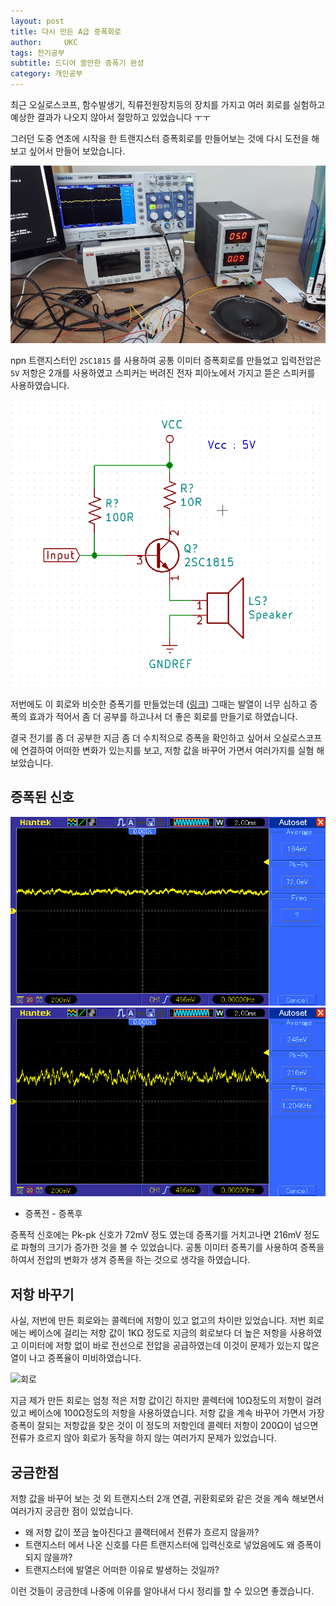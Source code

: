 ```yaml
---
layout: post
title: 다시 만든 A급 증폭회로
author:     UKC
tags: 전기공부
subtitle: 드디어 쓸만한 증폭기 완성
category: 개인공부
---
```


최근 오실로스코프, 함수발생기, 직류전원장치등의 장치를 가지고 여러 회로를 실험하고 예상한 결과가 나오지 않아서 절망하고 있었습니다 ㅜㅜ 

그러던 도중 연초에 시작을 한 트랜지스터 증폭회로를 만들어보는 것에 다시 도전을 해보고 싶어서 만들어 보았습니다.

![작업환경](/img/2019-04-11/Table.jpg)

npn 트랜지스터인 `2SC1815` 를 사용하여 공통 이미터 증폭회로를 만들었고 입력전압은 `5V` 저항은 2개를 사용하였고 스피커는 버려진 전자 피아노에서 가지고 뜯은 스피커를 사용하였습니다.

![회로도](/img/2019-04-11/TR_c.png)

저번에도 이 회로와 비슷한 증폭기를 만들었는데 ([링크](https://fbqweasd.github.io/%EC%A0%84%EA%B8%B0%EA%B3%B5%EB%B6%80/2019/01/05/spacker/)) 그때는 발열이 너무 심하고 증폭의 효과가 적어서 좀 더 공부를 하고나서 더 좋은 회로를 만들기로 하였습니다. 

결국 전기를 좀 더 공부한 지금 좀 더 수치적으로 증폭을 확인하고 싶어서 오실로스코프에 연결하여 어떠한 변화가 있는지를 보고, 저항 값을 바꾸어 가면서 여러가지를 실혐 해보았습니다.

## 증폭된 신호

![증폭전 신호](/img/2019-04-11/amp_after.bmp) ![증폭후 신호](/img/2019-04-11/amp_before.bmp)

- 증폭전 - 증폭후

증폭적 신호에는 Pk-pk 신호가 72mV 정도 였는데 증폭기를 거치고나면 216mV 정도로 파형의 크기가 증가한 것을 볼 수 있었습니다. 
공통 이미터 증폭기를 사용하여 증폭을 하여서 전압의 변화가 생겨 증폭을 하는 것으로 생각을 하였습니다.

## 저항 바꾸기

사실, 저번에 만든 회로와는 콜렉터에 저항이 있고 없고의 차이만 있었습니다. 
저번 회로에는 베이스에 걸리는 저항 값이 1KΩ 정도로 지금의 회로보다 더 높은 저항을 사용하였고 이미터에 저항 없이 바로 전선으로 전압을 공급하였는데 이것이 문제가 있는지 많은 열이 나고 증폭율이 미비하였습니다.

![회로](/img/2019-04-11/TR_R.png)

지금 제가 만든 회로는 엄청 적은 저항 값이긴 하지만 콜렉터에 10Ω정도의 저항이 걸려있고 베이스에 100Ω정도의 저항을 사용하였습니다. 저항 값을 계속 바꾸어 가면서 가장 증폭이 잘되는 저항값을 찾은 것이 이 정도의 저항인데 콜렉터 저항이 200Ω이 넘으면 전류가 흐르지 않아 회로가 동작을 하지 않는 여러가지 문제가 있었습니다.

## 궁금한점 

저항 값을 바꾸어 보는 것 외 트랜지스터 2개 연결, 귀환회로와 같은 것을 계속 해보면서 여러가지 궁금한 점이 있었습니다.

* 왜 저항 값이 쪼금 높아진다고 콜랙터에서 전류가 흐르지 않을까?
* 트랜지스터 에서 나온 신호를 다른 트랜지스터에 입력신호로 넣었음에도 왜 증폭이 되지 않을까?
* 트랜지스터에 발열은 어떠한 이유로 발생하는 것일까?

이런 것들이 궁금한데 나중에 이유를 알아내서 다시 정리를 할 수 있으면 좋겠습니다.

